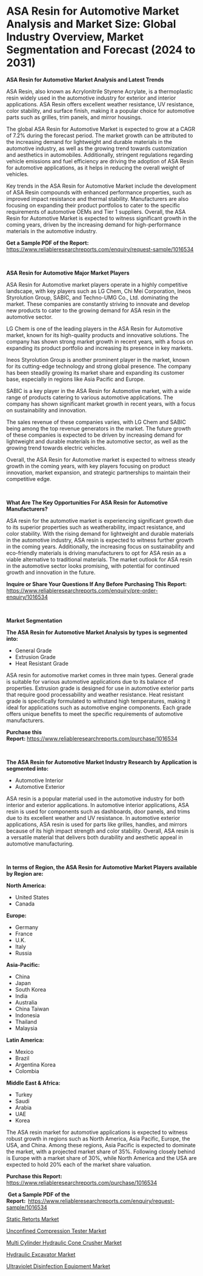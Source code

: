 <p><h1>ASA Resin for Automotive Market Analysis and Market Size: Global Industry Overview, Market Segmentation and Forecast (2024 to 2031)</h1></p><p><strong>ASA Resin for Automotive Market Analysis and Latest Trends</strong></p>
<p><p>ASA Resin, also known as Acrylonitrile Styrene Acrylate, is a thermoplastic resin widely used in the automotive industry for exterior and interior applications. ASA Resin offers excellent weather resistance, UV resistance, color stability, and surface finish, making it a popular choice for automotive parts such as grilles, trim panels, and mirror housings.</p><p>The global ASA Resin for Automotive Market is expected to grow at a CAGR of 7.2% during the forecast period. The market growth can be attributed to the increasing demand for lightweight and durable materials in the automotive industry, as well as the growing trend towards customization and aesthetics in automobiles. Additionally, stringent regulations regarding vehicle emissions and fuel efficiency are driving the adoption of ASA Resin for automotive applications, as it helps in reducing the overall weight of vehicles.</p><p>Key trends in the ASA Resin for Automotive Market include the development of ASA Resin compounds with enhanced performance properties, such as improved impact resistance and thermal stability. Manufacturers are also focusing on expanding their product portfolios to cater to the specific requirements of automotive OEMs and Tier 1 suppliers. Overall, the ASA Resin for Automotive Market is expected to witness significant growth in the coming years, driven by the increasing demand for high-performance materials in the automotive industry.</p></p>
<p><strong>Get a Sample PDF of the Report:&nbsp;</strong> <a href="https://www.reliableresearchreports.com/enquiry/request-sample/1016534">https://www.reliableresearchreports.com/enquiry/request-sample/1016534</a></p>
<p>&nbsp;</p>
<p><strong>ASA Resin for Automotive Major Market Players</strong></p>
<p><p>ASA Resin for Automotive market players operate in a highly competitive landscape, with key players such as LG Chem, Chi Mei Corporation, Ineos Styrolution Group, SABIC, and Techno-UMG Co., Ltd. dominating the market. These companies are constantly striving to innovate and develop new products to cater to the growing demand for ASA resin in the automotive sector.</p><p>LG Chem is one of the leading players in the ASA Resin for Automotive market, known for its high-quality products and innovative solutions. The company has shown strong market growth in recent years, with a focus on expanding its product portfolio and increasing its presence in key markets.</p><p>Ineos Styrolution Group is another prominent player in the market, known for its cutting-edge technology and strong global presence. The company has been steadily growing its market share and expanding its customer base, especially in regions like Asia Pacific and Europe.</p><p>SABIC is a key player in the ASA Resin for Automotive market, with a wide range of products catering to various automotive applications. The company has shown significant market growth in recent years, with a focus on sustainability and innovation.</p><p>The sales revenue of these companies varies, with LG Chem and SABIC being among the top revenue generators in the market. The future growth of these companies is expected to be driven by increasing demand for lightweight and durable materials in the automotive sector, as well as the growing trend towards electric vehicles.</p><p>Overall, the ASA Resin for Automotive market is expected to witness steady growth in the coming years, with key players focusing on product innovation, market expansion, and strategic partnerships to maintain their competitive edge.</p></p>
<p>&nbsp;</p>
<p><strong>What Are The Key Opportunities For ASA Resin for Automotive Manufacturers?</strong></p>
<p><p>ASA resin for the automotive market is experiencing significant growth due to its superior properties such as weatherability, impact resistance, and color stability. With the rising demand for lightweight and durable materials in the automotive industry, ASA resin is expected to witness further growth in the coming years. Additionally, the increasing focus on sustainability and eco-friendly materials is driving manufacturers to opt for ASA resin as a viable alternative to traditional materials. The market outlook for ASA resin in the automotive sector looks promising, with potential for continued growth and innovation in the future.</p></p>
<p><strong>Inquire or Share Your Questions If Any Before Purchasing This Report:</strong> <a href="https://www.reliableresearchreports.com/enquiry/pre-order-enquiry/1016534">https://www.reliableresearchreports.com/enquiry/pre-order-enquiry/1016534</a></p>
<p>&nbsp;</p>
<p><strong>Market Segmentation</strong></p>
<p><strong>The ASA Resin for Automotive Market Analysis by types is segmented into:</strong></p>
<p><ul><li>General Grade</li><li>Extrusion Grade</li><li>Heat Resistant Grade</li></ul></p>
<p><p>ASA resin for automotive market comes in three main types. General grade is suitable for various automotive applications due to its balance of properties. Extrusion grade is designed for use in automotive exterior parts that require good processability and weather resistance. Heat resistant grade is specifically formulated to withstand high temperatures, making it ideal for applications such as automotive engine components. Each grade offers unique benefits to meet the specific requirements of automotive manufacturers.</p></p>
<p><strong>Purchase this Report:&nbsp;</strong><a href="https://www.reliableresearchreports.com/purchase/1016534">https://www.reliableresearchreports.com/purchase/1016534</a></p>
<p>&nbsp;</p>
<p><strong>The ASA Resin for Automotive Market Industry Research by Application is segmented into:</strong></p>
<p><ul><li>Automotive Interior</li><li>Automotive Exterior</li></ul></p>
<p><p>ASA resin is a popular material used in the automotive industry for both interior and exterior applications. In automotive interior applications, ASA resin is used for components such as dashboards, door panels, and trims due to its excellent weather and UV resistance. In automotive exterior applications, ASA resin is used for parts like grilles, handles, and mirrors because of its high impact strength and color stability. Overall, ASA resin is a versatile material that delivers both durability and aesthetic appeal in automotive manufacturing.</p></p>
<p>&nbsp;</p>
<p><strong>In terms of Region, the ASA Resin for Automotive Market Players available by Region are:</strong></p>
<p>
    <p> <strong> North America: </strong>
        <ul>
            <li>United States</li>
            <li>Canada</li>
        </ul>
        </p> 
    <p> <strong> Europe: </strong>
        <ul>
            <li>Germany</li>
            <li>France</li>
            <li>U.K.</li>
            <li>Italy</li>
            <li>Russia</li>
        </ul>
        </p> 
    <p> <strong> Asia-Pacific: </strong>
        <ul>
            <li>China</li>
            <li>Japan</li>
            <li>South Korea</li>
            <li>India</li>
            <li>Australia</li>
            <li>China Taiwan</li>
            <li>Indonesia</li>
            <li>Thailand</li>
            <li>Malaysia</li>
        </ul>
        </p> 
    <p> <strong> Latin America: </strong>
        <ul>
            <li>Mexico</li>
            <li>Brazil</li>
            <li>Argentina Korea</li>
            <li>Colombia</li>
        </ul>
        </p> 
    <p> <strong> Middle East & Africa: </strong>
        <ul>
            <li>Turkey</li>
            <li>Saudi</li>
            <li>Arabia</li>
            <li>UAE</li>
            <li>Korea</li>
        </ul>
    </p>
    </p>
<p><p>The ASA resin market for automotive applications is expected to witness robust growth in regions such as North America, Asia Pacific, Europe, the USA, and China. Among these regions, Asia Pacific is expected to dominate the market, with a projected market share of 35%. Following closely behind is Europe with a market share of 30%, while North America and the USA are expected to hold 20% each of the market share valuation.</p></p>
<p><strong>Purchase this Report: </strong><a href="https://www.reliableresearchreports.com/purchase/1016534">https://www.reliableresearchreports.com/purchase/1016534</a></p>
<p>&nbsp;<strong>Get a Sample PDF of the Report:&nbsp;&nbsp;</strong><a href="https://www.reliableresearchreports.com/enquiry/request-sample/1016534">https://www.reliableresearchreports.com/enquiry/request-sample/1016534</a></p>
<p><strong></strong></p>
<p><p><a href="https://medium.com/@malcomw102036/static-retorts-market-insights-into-market-cagr-market-trends-and-growth-strategies-f7b4051ac0ba">Static Retorts Market</a></p><p><a href="https://medium.com/@peterm12562/unconfined-compression-tester-market-analysis-its-cagr-market-segmentation-and-global-industry-3e214c069be6">Unconfined Compression Tester Market</a></p><p><a href="https://medium.com/@lauryframi644/multi-cylinder-hydraulic-cone-crusher-market-size-cagr-trends-2024-2030-757687cc0ae7">Multi Cylinder Hydraulic Cone Crusher Market</a></p><p><a href="https://medium.com/@jaremington56468/hydraulic-excavator-market-comprehensive-assessment-by-type-application-and-geography-b9ccb492b21a">Hydraulic Excavator Market</a></p><p><a href="https://medium.com/@hannahrivera83/ultraviolet-disinfection-equipment-market-trends-and-market-analysis-forecasted-for-period-eae98ffcbe2a">Ultraviolet Disinfection Equipment Market</a></p></p>